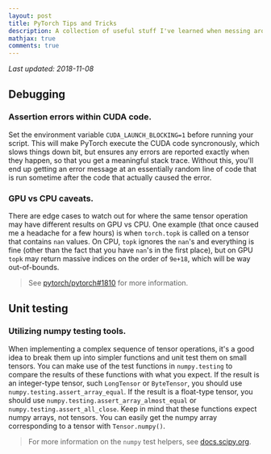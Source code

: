 ```yaml
---
layout: post
title: PyTorch Tips and Tricks
description: A collection of useful stuff I've learned when messing around with PyTorch
mathjax: true
comments: true
---
```


*Last updated: 2018-11-08*

## Debugging

### Assertion errors within CUDA code.

Set the environment variable `CUDA_LAUNCH_BLOCKING=1` before running your script. This will make PyTorch execute the CUDA code syncronously, which slows things down bit, but ensures any errors are reported exactly when they happen, so that you get a meaningful stack trace. Without this, you'll end up getting an error message at an essentially random line of code that is run sometime after the code that actually caused the error.

### GPU vs CPU caveats.

There are edge cases to watch out for where the same tensor operation may have different results on GPU vs CPU. One example (that once caused me a headache for a few hours) is when `torch.topk` is called on a tensor that contains `nan` values. On CPU, `topk` ignores the `nan`'s and everything is fine (other than the fact that you have `nan`'s in the first place), but on GPU `topk` may return massive indices on the order of `9e+18`, which will be way out-of-bounds.

> See [pytorch/pytorch#1810](https://github.com/pytorch/pytorch/issues/1810) for more information.

## Unit testing

### Utilizing numpy testing tools.

When implementing a complex sequence of tensor operations, it's a good idea to break them up into simpler functions and unit test them on small tensors. You can make use of the test functions in `numpy.testing` to compare the results of these functions with what you expect. If the result is an integer-type tensor, such `LongTensor` or `ByteTensor`, you should use `numpy.testing.assert_array_equal`. If the result is a float-type tensor, you should use `numpy.testing.assert_array_almost_equal` or `numpy.testing.assert_all_close`. Keep in mind that these functions expect numpy arrays, not tensors. You can easily get the numpy array corresponding to a tensor with `Tensor.numpy()`.

> For more information on the `numpy` test helpers, see [docs.scipy.org](https://docs.scipy.org/doc/numpy-1.15.0/reference/routines.testing.html).
